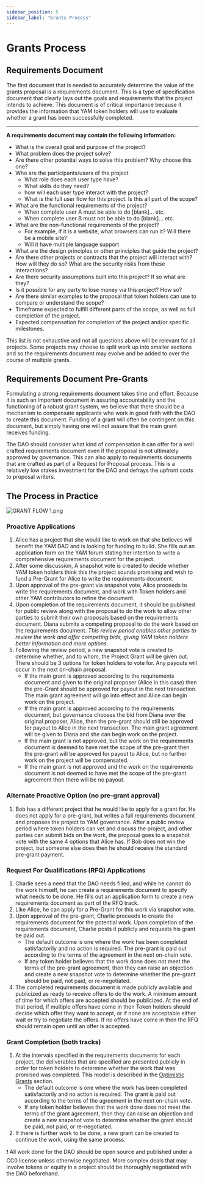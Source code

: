 ```yaml
---
sidebar_position: 5
sidebar_label: "Grants Process"
---
```


# Grants Process

## Requirements Document

The first document that is needed to accurately determine the value of the grants proposal is a requirements document. This is a type of specification document that clearly lays out the goals and requirements that the project intends to achieve. This document is of critical importance because it provides the information that YAM token holders will use to evaluate whether a grant has been successfully completed.

---

**A requirements document may contain the following information:**

- What is the overall goal and purpose of the project?
- What problem does the project solve?
- Are there other potential ways to solve this problem? Why choose this one?
- Who are the participants/users of the project
  - What role does each user type have?
  - What skills do they need?
  - how will each user type interact with the project?
  - What is the full user flow for this project. Is this all part of the scope?
- What are the functional requirements of the project?
  - When complete user A must be able to do [blank]… etc.
  - When complete user B must not be able to do [blank]… etc.
- What are the non-functional requirements of the project?
  - For example, if it is a website, what browsers can run it? Will there be a mobile site?
  - Will it have multiple language support
- What are the design principles or other principles that guide the project?
- Are there other projects or contracts that the project will interact with? How will they do so? What are the security risks from these interactions?
- Are there security assumptions built into this project? If so what are they?
- Is it possible for any party to lose money via this project? How so?
- Are there similar examples to the proposal that token holders can use to compare or understand the scope?
- Timeframe expected to fulfill different parts of the scope, as well as full completion of the project.
- Expected compensation for completion of the project and/or specific milestones.

This list is not exhaustive and not all questions above will be relevant for all projects. Some projects may choose to split work up into smaller sections and so the requirements document may evolve and be added to over the course of multiple grants.

## Requirements Document Pre-Grants

Formulating a strong requirements document takes time and effort. Because it is such an important document in assuring accountability and the functioning of a robust grant system, we believe that there should be a mechanism to compensate applicants who work in good faith with the DAO to create this document. Funding of a grant will often be contingent on this document, but simply having one will not assure that the main grant receives funding.

The DAO should consider what kind of compensation it can offer for a well crafted requirements document even if the proposal is not ultimately approved by governance. This can also apply to requirements documents that are crafted as part of a Request for Proposal process. This is a relatively low stakes investment for the DAO and defrays the upfront costs to proposal writers.

## The Process in Practice

![GRANT FLOW 1.png](https://s3-us-west-2.amazonaws.com/secure.notion-static.com/8bc24d09-b03a-4a80-8273-3e3a27cc6130/GRANT_FLOW_1.png)

### Proactive Applications

1. Alice has a project that she would like to work on that she believes will benefit the YAM DAO and is looking for funding to build. She fills out an application form on the YAM forum stating her intention to write a comprehensive requirements document for the project.
2. After some discussion, A snapshot vote is created to decide whether YAM token holders think this the project sounds promising and wish to fund a Pre-Grant for Alice to write the requirements document.
3. Upon approval of the pre-grant via snapshot vote, Alice proceeds to write the requirements document, and work with Token holders and other YAM contributors to refine the document.
4. Upon completion of the requirements document, it should be published for public review along with the proposal to do the work to allow other parties to submit their own proposals based on the requirements document. Diana submits a competing proposal to do the work based on the requirements document.
*This review period enables other parties to review the work and offer competing bids, giving YAM token holders better information and more options.*
5. Following the review period, a new snapshot vote is created to determine whether, and to whom, the Project Grant will be given out. There should be 3 options for token holders to vote for. Any payouts will occur in the next on-chain proposal.
    - If the main grant is approved according to the requirements document and given to the original proposer (Alice in this case) then the pre-Grant should be approved for payout in the next transaction. The main grant agreement will go into effect and Alice can begin work on the project.
    - If the main grant is approved according to the requirements document, but governance chooses the bid from Diana over the original proposer, Alice, then the pre-grant should still be approved for payout to Alice in the next transaction. The main grant agreement will be given to Diana and she can begin work on the project.
    - If the main grant is not approved, but the work on the requirements document is deemed to have met the scope of the pre-grant then the pre-grant will be approved for payout to Alice, but no further work on the project will be compensated.
    - If the main grant is not approved and the work on the requirements document is  not deemed to have met the scope of the pre-grant agreement then there will be no payout.

### Alternate Proactive Option (no pre-grant approval)

1. Bob has a different project that he would like to apply for a grant for. He does not apply for a pre-grant, but writes a full requirements document and proposes the project to YAM governance. After a public review period where token holders can vet and discuss the project, and other parties can submit bids on the work, the proposal goes to a snapshot vote with the same 4 options that Alice has. If Bob does not win the project, but someone else does then he should receive the standard pre-grant payment.

### Request For Qualifications (RFQ) Applications

1. Charlie sees a need that the DAO needs filled, and while he cannot do the work himself, he can create a requirements document to specify what needs to be done. He fills out an application form to create a new requirements document as part of the RFQ track.
2. Like Alice, he can apply for a Pre-Grant for this work via snapshot vote.
3. Upon approval of the pre-grant, Charlie proceeds to create the requirements document for the potential work. Upon completion of the requirements document, Charlie posts it publicly and requests his grant be paid out.
    - The default outcome is one where the work has been completed satisfactorily and no action is required. The pre-grant is paid out according to the terms of the agreement in the next on-chain vote.
    - If any token holder believes that the work done does not meet the terms of the pre-grant agreement, then they can raise an objection and create a new snapshot vote to determine whether the pre-grant should be paid, not paid, or re-negotiated.
4. The completed requirements document is made publicly available and publicized as ready to receive offers to do the work. A minimum amount of time for which offers are accepted should be publicized. At the end of that period, if multiple offers have come in then Token holders should decide which offer they want to accept, or if none are acceptable either wait or try to negotiate the offers. If no offers have come in then the RFQ should remain open until an offer is accepted.

### Grant Completion (both tracks)

1. At the intervals specified in the requirements documents for each project, the deliverables that are specified are presented publicly in order for token holders to determine whether the work that was promised was completed. This model is described in the [Optimistic Grants](/YAM%20Replanted%20Docs/the-new-yam-dao-model/optimistic-grants.md) section.
    - The default outcome is one where the work has been completed satisfactorily and no action is required. The grant is paid out according to the terms of the agreement in the next on-chain vote.
    - If any token holder believes that the work done does not meet the terms of the grant agreement, then they can raise an objection and create a new snapshot vote to determine whether the grant should be paid, not paid, or re-negotiated.
2. If there is further work to be done, a new grant can be created to continue the work, using the same process.

❗ All work done for the DAO should be open source and published under a CC0 license unless otherwise negotiated. More complex deals that may involve tokens or equity in a project should be thoroughly negotiated with the DAO beforehand.
